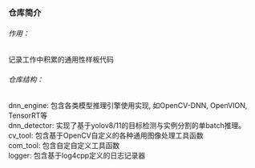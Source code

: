 ### 仓库简介
###### 作用：
记录工作中积累的通用性样板代码  
###### 仓库结构：
dnn_engine: 包含各类模型推理引擎使用实现, 如OpenCV-DNN, OpenVION, TensorRT等  
dnn_detector: 实现了基于yolov8/11的目标检测与实例分割的单batch推理。  
cv_tool: 包含基于OpenCV自定义的各种通用图像处理工具函数  
com_tool: 包含自定自定义工具函数  
logger: 包含基于log4cpp定义的日志记录器
